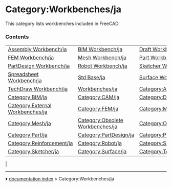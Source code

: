 # Category:Workbenches/ja
This category lists workbenches included in FreeCAD.

### Contents

|     |     |     |
| --- | --- | --- |
| [Assembly Workbench/ja](Assembly_Workbench/ja.md) | [BIM Workbench/ja](BIM_Workbench/ja.md) | [Draft Workbench/ja](Draft_Workbench/ja.md) |
| [FEM Workbench/ja](FEM_Workbench/ja.md) | [Mesh Workbench/ja](Mesh_Workbench/ja.md) | [Part Workbench/ja](Part_Workbench/ja.md) |
| [PartDesign Workbench/ja](PartDesign_Workbench/ja.md) | [Robot Workbench/ja](Robot_Workbench/ja.md) | [Sketcher Workbench/ja](Sketcher_Workbench/ja.md) |
| [Spreadsheet Workbench/ja](Spreadsheet_Workbench/ja.md) | [Std Base/ja](Std_Base/ja.md) | [Surface Workbench/ja](Surface_Workbench/ja.md) |
| [TechDraw Workbench/ja](TechDraw_Workbench/ja.md) | [Workbenches/ja](Workbenches/ja.md) | [Category:Assembly/ja](Category_Assembly/ja.md) |
| [Category:BIM/ja](Category_BIM/ja.md) | [Category:CAM/ja](Category_CAM/ja.md) | [Category:Draft/ja](Category_Draft/ja.md) |
| [Category:External Workbenches/ja](Category_External_Workbenches/ja.md) | [Category:FEM/ja](Category_FEM/ja.md) | [Category:Material/ja](Category_Material/ja.md) |
| [Category:Mesh/ja](Category_Mesh/ja.md) | [Category:Obsolete Workbenches/ja](Category_Obsolete_Workbenches/ja.md) | [Category:OpenSCAD/ja](Category_OpenSCAD/ja.md) |
| [Category:Part/ja](Category_Part/ja.md) | [Category:PartDesign/ja](Category_PartDesign/ja.md) | [Category:Plot/ja](Category_Plot/ja.md) |
| [Category:Reinforcement/ja](Category_Reinforcement/ja.md) | [Category:Robot/ja](Category_Robot/ja.md) | [Category:Ship/ja](Category_Ship/ja.md) |
| [Category:Sketcher/ja](Category_Sketcher/ja.md) | [Category:Surface/ja](Category_Surface/ja.md) | [Category:TechDraw/ja](Category_TechDraw/ja.md) |
|



---
⏵ [documentation index](../README.md) > Category:Workbenches/ja
